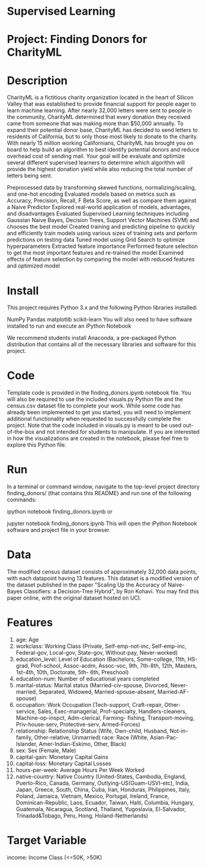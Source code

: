 # Supervised Learning
# Project: Finding Donors for CharityML

# Description
CharityML is a fictitious charity organization located in the heart of Silicon Valley that was established to provide financial support for people eager to learn machine learning. After nearly 32,000 letters were sent to people in the community, CharityML determined that every donation they received came from someone that was making more than $50,000 annually. To expand their potential donor base, CharityML has decided to send letters to residents of California, but to only those most likely to donate to the charity. With nearly 15 million working Californians, CharityML has brought you on board to help build an algorithm to best identify potential donors and reduce overhead cost of sending mail. Your goal will be evaluate and optimize several different supervised learners to determine which algorithm will provide the highest donation yield while also reducing the total number of letters being sent.

Preprocessed data by transforming skewed functions, normalizing/scaling, and one-hot encoding
Evaluated models based on metrics such as Accuracy, Precision, Recall, F Beta Score, as well as compare them against a Naive Predictor
Explored real-world application of models, advantages, and disadvantages
Evaluated Supervised Learning techniques including Gaussian Naive Bayes, Decision Trees, Support Vector Machines (SVM) and chooses the best model
Created training and predicting pipeline to quickly and efficiently train models using various sizes of training sets and perform predictions on testing data
Tuned model using Grid Search to optimize hyperparameters
Extracted feature importance
Performed feature selection to get the most important features and re-trained the model
Examined effects of feature selection by comparing the model with reduced features and optimized model
# Install
This project requires Python 3.x and the following Python libraries installed:

NumPy
Pandas
matplotlib
scikit-learn
You will also need to have software installed to run and execute an iPython Notebook

We recommend students install Anaconda, a pre-packaged Python distribution that contains all of the necessary libraries and software for this project.

# Code
Template code is provided in the finding_donors.ipynb notebook file. You will also be required to use the included visuals.py Python file and the census.csv dataset file to complete your work. While some code has already been implemented to get you started, you will need to implement additional functionality when requested to successfully complete the project. Note that the code included in visuals.py is meant to be used out-of-the-box and not intended for students to manipulate. If you are interested in how the visualizations are created in the notebook, please feel free to explore this Python file.

# Run
In a terminal or command window, navigate to the top-level project directory finding_donors/ (that contains this README) and run one of the following commands:

ipython notebook finding_donors.ipynb
or

jupyter notebook finding_donors.ipynb
This will open the iPython Notebook software and project file in your browser.

# Data
The modified census dataset consists of approximately 32,000 data points, with each datapoint having 13 features. This dataset is a modified version of the dataset published in the paper "Scaling Up the Accuracy of Naive-Bayes Classifiers: a Decision-Tree Hybrid", by Ron Kohavi. You may find this paper online, with the original dataset hosted on UCI.

# Features

1. age: Age
2. workclass: Working Class (Private, Self-emp-not-inc, Self-emp-inc, Federal-gov, Local-gov, State-gov, Without-pay, Never-worked)
3. education_level: Level of Education (Bachelors, Some-college, 11th, HS-grad, Prof-school, Assoc-acdm, Assoc-voc, 9th, 7th-8th, 12th, Masters, 1st-4th, 10th, Doctorate, 5th-      6th, Preschool)
4. education-num: Number of educational years completed
5. marital-status: Marital status (Married-civ-spouse, Divorced, Never-married, Separated, Widowed, Married-spouse-absent, Married-AF-spouse)
6. occupation: Work Occupation (Tech-support, Craft-repair, Other-service, Sales, Exec-managerial, Prof-specialty, Handlers-cleaners, Machine-op-inspct, Adm-clerical, Farming-      fishing, Transport-moving, Priv-house-serv, Protective-serv, Armed-Forces)
7. relationship: Relationship Status (Wife, Own-child, Husband, Not-in-family, Other-relative, Unmarried)
   race: Race (White, Asian-Pac-Islander, Amer-Indian-Eskimo, Other, Black)
8. sex: Sex (Female, Male)
9. capital-gain: Monetary Capital Gains
10. capital-loss: Monetary Capital Losses
11. hours-per-week: Average Hours Per Week Worked
12. native-country: Native Country (United-States, Cambodia, England, Puerto-Rico, Canada, Germany, Outlying-US(Guam-USVI-etc), India, Japan, Greece, South, China, Cuba, Iran,       Honduras, Philippines, Italy, Poland, Jamaica, Vietnam, Mexico, Portugal, Ireland, France, Dominican-Republic, Laos, Ecuador, Taiwan, Haiti, Columbia, Hungary, Guatemala,       Nicaragua, Scotland, Thailand, Yugoslavia, El-Salvador, Trinadad&Tobago, Peru, Hong, Holand-Netherlands)
# Target Variable

income: Income Class (<=50K, >50K)
